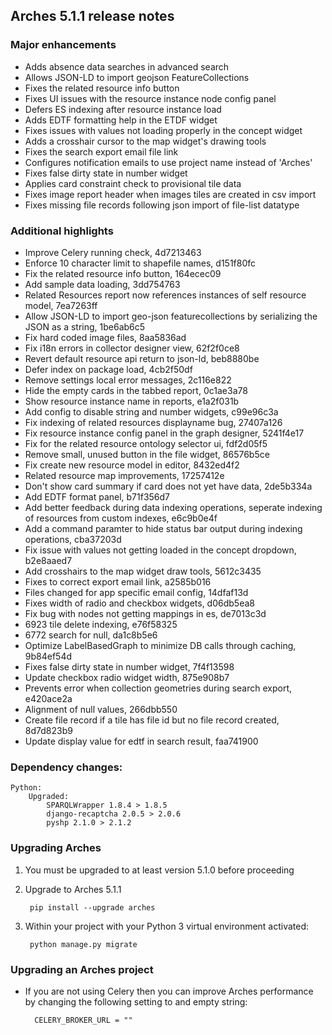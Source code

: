 Arches 5.1.1 release notes
------------------------


### Major enhancements
- Adds absence data searches in advanced search
- Allows JSON-LD to import geojson FeatureCollections
- Fixes the related resource info button
- Fixes UI issues with the resource instance node config panel
- Defers ES indexing after resource instance load
- Adds EDTF formatting help in the ETDF widget
- Fixes issues with values not loading properly in the concept widget
- Adds a crosshair cursor to the map widget's drawing tools
- Fixes the search export email file link
- Configures notification emails to use project name instead of 'Arches'
- Fixes false dirty state in number widget
- Applies card constraint check to provisional tile data
- Fixes image report header when images tiles are created in csv import
- Fixes missing file records following json import of file-list datatype

  
### Additional highlights

- Improve Celery running check, 4d7213463
- Enforce 10 character limit to shapefile names, d151f80fc
- Fix the related resource info button, 164ecec09
- Add sample data loading, 3dd754763
- Related Resources report now references instances of self resource model, 7ea7263ff
- Allow JSON-LD to import geo-json featurecollections by serializing the JSON as a string, 1be6ab6c5
- Fix hard coded image files, 8aa5836ad
- Fix i18n errors in collector designer view, 62f2f0ce8
- Revert default resource api return to json-ld, beb8880be
- Defer index on package load, 4cb2f50df
- Remove settings local error messages, 2c116e822
- Hide the empty cards in the tabbed report, 0c1ae3a78
- Show resource instance name in reports, e1a2f031b
- Add config to disable string and number widgets, c99e96c3a
- Fix indexing of related resources displayname bug, 27407a126
- Fix resource instance config panel in the graph designer, 5241f4e17
- Fix for the related resource ontology selector ui, fdf2d05f5
- Remove small, unused button in the file widget, 86576b5ce
- Fix create new resource model in editor, 8432ed4f2
- Related resource map improvements, 17257412e
- Don't show card summary if card does not yet have data, 2de5b334a
- Add EDTF format panel, b71f356d7
- Add better feedback during data indexing operations, seperate indexing of resources from custom indexes, e6c9b0e4f
- Add a command paramter to hide status bar output during indexing operations, cba37203d
- Fix issue with values not getting loaded in the concept dropdown, b2e8aaed7
- Add crosshairs to the map widget draw tools, 5612c3435
- Fixes to correct export email link, a2585b016
- Files changed for app specific email config, 14dfaf13d
- Fixes width of radio and checkbox widgets, d06db5ea8
- Fix bug with nodes not getting mappings in es, de7013c3d
- 6923 tile delete indexing, e76f58325
- 6772 search for null, da1c8b5e6
- Optimize LabelBasedGraph to minimize DB calls through caching, 9b84ef54d
- Fixes false dirty state in number widget, 7f4f13598
- Update checkbox radio widget width, 875e908b7
- Prevents error when collection geometries during search export, e420ace2a
- Alignment of null values, 266dbb550
- Create file record if a tile has file id but no file record created, 8d7d823b9
- Update display value for edtf in search result, faa741900



### Dependency changes:
```
Python:
    Upgraded:
        SPARQLWrapper 1.8.4 > 1.8.5
        django-recaptcha 2.0.5 > 2.0.6
        pyshp 2.1.0 > 2.1.2
```


### Upgrading Arches

1. You must be upgraded to at least version 5.1.0 before proceeding

2. Upgrade to Arches 5.1.1

        pip install --upgrade arches

3. Within your project with your Python 3 virtual environment activated:

        python manage.py migrate


### Upgrading an Arches project

- If you are not using Celery then you can improve Arches performance by changing the following setting to and empty string:
        
        CELERY_BROKER_URL = ""
